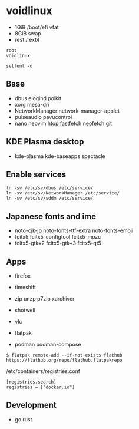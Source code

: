 # voidlinux

- 1GiB  /boot/efi  vfat
- 8GiB  swap
- rest  /  ext4

```
root
voidlinux
```

```
setfont -d
```

## Base

- dbus elogind polkit
- xorg mesa-dri
- NetworkManager network-manager-applet
- pulseaudio pavucontrol
- nano neovim htop fastfetch neofetch git

## KDE Plasma desktop

- kde-plasma kde-baseapps spectacle

## Enable services

```
ln -sv /etc/sv/dbus /etc/service/
ln -sv /etc/sv/NetworkManager /etc/service/
ln -sv /etc/sv/sddm /etc/service/
```

## Japanese fonts and ime

- noto-cjk-jp noto-fonts-ttf-extra noto-fonts-emoji
- fcitx5 fcitx5-configtool fcitx5-mozc
- fcitx5-gtk+2 fcitx5-gtk+3 fcitx5-qt5

## Apps

- firefox
- timeshift
- zip unzp p7zip xarchiver
- shotwell
- vlc

- flatpak
- podman podman-compose

```
$ flatpak remote-add --if-not-exists flathub https://flathub.org/repo/flathub.flatpakrepo
```

/etc/containers/registries.conf
```
[registries.search]
registries = ["docker.io"]
```


## Development

- go rust

